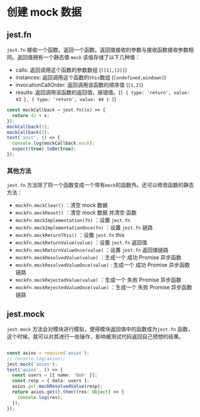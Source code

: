 # 创建 mock 数据
## jest.fn
`jest.fn` 接收一个函数。返回一个函数。返回值接收的参数与接收函数接收参数相同。返回值拥有一个静态值 `mock` 该值存储了以下几种值：
- calls: 返回调用这个函数的参数数组 (`[[1],[2]]`)
- instances: 返回调用这个函数的`this`数组 (`[undefined,windown]`)
- invocationCallOrder: 返回调用该函数的顺序值 (`[1,2]`)
- results: 返回调用该函数的返回值，报错值。(`[ { type: 'return', value: 43 }, { type: 'return', value: 44 } ]`)
```Typescript
const mockCallback = jest.fn((x) => {
  return 42 + x;
});
mockCallback(1);
mockCallback(2);
test('init', () => {
  console.log(mockCallback.mock);
  expect(true).toBe(true);
});
```
### 其他方法
`jest.fn` 方法除了将一个函数变成一个带有`mock`的函数外。还可以修改函数的静态方法：
- `mockFn.mockClear()`   ：清空 mock 数据
- `mockFn.mockReset()`   ：清空 mock 数据 并清空 函数
- `mockFn.mockImplementation(fn)`  ：设置 `jest.fn` 
- `mockFn.mockImplementationOnce(fn)`  ：设置 `jest.fn` 链路
- `mockFn.mockReturnThis()`  ：设置 `jest.fn` this
- `mockFn.mockReturnValue(value)`  ：设置 `jest.fn` 返回值
- `mockFn.mockReturnValueOnce(value)`  ：设置 `jest.fn` 返回值链路
- `mockFn.mockResolvedValue(value)`  ：生成一个 成功 Promise 异步函数
- `mockFn.mockResolvedValueOnce(value)`  : 生成一个 成功 Promise 异步函数 链路
- `mockFn.mockRejectedValue(value)`  ：生成一个 失败 Promise 异步函数
- `mockFn.mockRejectedValueOnce(value)` ：生成一个 失败 Promise 异步函数链路
## jest.mock
`jest.mock` 方法会对模块进行模拟，使得模块返回值中的函数成为`jest.fn` 函数，这个时候，就可以对其进行一些操作，影响被测试代码返回自己预想的结果。
```Typescript

const axios = require('axios');
// console.log(axios);
jest.mock('axios');
test('axios', () => {
  const users = [{ name: 'Bob' }];
  const resp = { data: users };
  axios.get.mockResolvedValue(resp);
  return axios.get().then((res: Object) => {
    console.log(res);
  });
});
```
## 